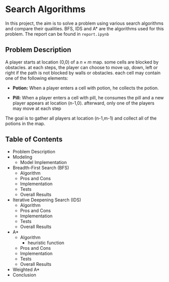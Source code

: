 # Search Algorithms

In this project, the aim is to solve a problem using various search algorithms and compare their qualities. BFS, IDS and A* are the algorithms used for this problem. The report can be found in ```report.ipynb```

## Problem Description

A player starts at location (0,0) of a $n\times m$ map. some cells are blocked by obstacles. at each steps, the player can choose to move up, down, left or right if the path is not blocked by walls or obstacles. each cell may contain one of the following elements:

  - <b>Potion:</b> When a player enters a cell with potion, he collects the potion.
    
    
  - <b>Pill:</b> When a player enters a cell with pill, he consumes the pill and a new player appears at location (n-1,0). afterward, only one of the players may move at each step 
    
The goal is to gather all players at location (n-1,m-1) and collect all of the potions in the map.

## Table of Contents

- Problem Description
- Modeling
    - Model Implementation
- Breadth-First Search (BFS)
    - Algorithm
    - Pros and Cons
    - Implementation
    - Tests
    - Overall Results
- Iterative Deepening Search (IDS)
    - Algorithm
    - Pros and Cons
    - Implementation
    - Tests
    - Overall Results
- A*
    - Algorithm
        - heuristic function
    - Pros and Cons
    - Implementation
    - Tests
    - Overall Results
- Weighted A*
- Conclusion
